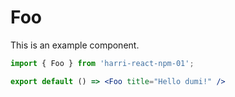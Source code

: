 # Foo

This is an example component.

```jsx
import { Foo } from 'harri-react-npm-01';

export default () => <Foo title="Hello dumi!" />
```
